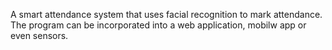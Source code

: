 A smart attendance system that uses facial recognition to mark attendance. The program can be incorporated into a web application, mobilw app or even sensors. 
